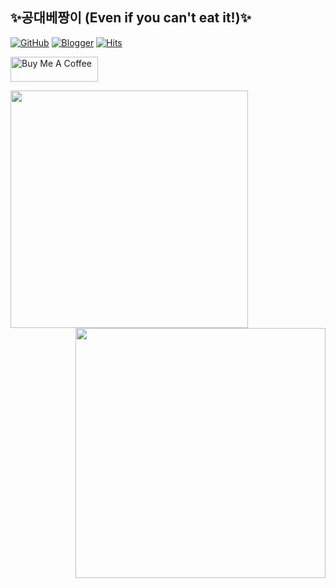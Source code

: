 ## ✨공대베짱이 (Even if you can't eat it!)✨

[![GitHub](https://img.shields.io/badge/GitHub-181717?style=flat&logo=github&logoColor=white)](https://github.com/dejavuhyo) [![Blogger](https://img.shields.io/badge/Blogger-FF5722?style=flat&logo=blogger&logoColor=white)](https://dejavuhyo.github.io)
[![Hits](https://hits.seeyoufarm.com/api/count/incr/badge.svg?url=https%3A%2F%2Fwww.github.com%2Fdejavuhyo&count_bg=%2379C83D&title_bg=%23555555&icon=github.svg&icon_color=%23E7E7E7&title=GitHub%20Hits&edge_flat=false)](https://github.com/dejavuhyo)

<a href="https://www.buymeacoffee.com/dejavuhyo" target="_blank"><img src="https://cdn.buymeacoffee.com/buttons/v2/default-yellow.png" alt="Buy Me A Coffee" style="height: 40px !important;width: 140px !important;" ></a>
<!--
![공대베짱이's GitHub stats](https://github-readme-stats.vercel.app/api?username=dejavuhyo&show_icons=true&theme=dracula)
[![GitHub Streak](https://streak-stats.demolab.com/?user=dejavuhyo&theme=dracula)](https://git.io/streak-stats)
-->
<div align=center>
  <a href="https://github.com/anuraghazra/github-readme-stats" title="GitHub Readme Stats">
    <img align="left" width=380 src="https://github-readme-stats.vercel.app/api?username=dejavuhyo&show_icons=true&count_private=true&theme=dracula" />
  </a>
  <a href="https://git.io/streak-stats" title="GitHub Streak">
    <img align="right" width=400 src="https://github-readme-streak-stats.herokuapp.com?user=dejavuhyo&theme=dracula" />
  </a>
</div>

<!--
**dejavuhyo/dejavuhyo** is a ✨ _special_ ✨ repository because its `README.md` (this file) appears on your GitHub profile.

Here are some ideas to get you started:

- 🔭 I’m currently working on ...
- 🌱 I’m currently learning ...
- 👯 I’m looking to collaborate on ...
- 🤔 I’m looking for help with ...
- 💬 Ask me about ...
- 📫 How to reach me: ...
- 😄 Pronouns: ...
- ⚡ Fun fact: ...
-->
